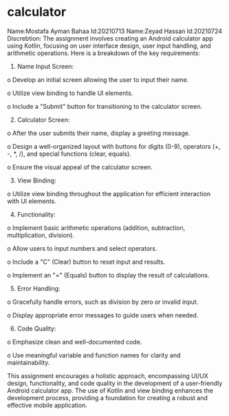 # calculator
Name:Mostafa Ayman Bahaa
Id:20210713
Name:Zeyad Hassan 
Id:20210724
Discrebtion:
The assignment involves creating an Android calculator app using Kotlin, focusing on user interface design, user input handling, and arithmetic operations. Here is a breakdown of the key requirements:

1.	Name Input Screen:

o	Develop an initial screen allowing the user to input their name.

o	Utilize view binding to handle UI elements.

o	Include a "Submit" button for transitioning to the calculator screen.

2.	Calculator Screen:

o	After the user submits their name, display a greeting message.

o	Design a well-organized layout with buttons for digits (0-9), operators (+, -, *, /), and special functions (clear, equals).

o	Ensure the visual appeal of the calculator screen.

3.	View Binding:

o	Utilize view binding throughout the application for efficient interaction with UI elements.

4.	Functionality:

o	Implement basic arithmetic operations (addition, subtraction, multiplication, division).

o	Allow users to input numbers and select operators.

o	Include a "C" (Clear) button to reset input and results.

o	Implement an "=" (Equals) button to display the result of calculations.

5.	Error Handling:

o	Gracefully handle errors, such as division by zero or invalid input.

o	Display appropriate error messages to guide users when needed.

6.	Code Quality:

o	Emphasize clean and well-documented code.

o	Use meaningful variable and function names for clarity and maintainability.

This assignment encourages a holistic approach, encompassing UI/UX design, functionality, and code quality in the development of a user-friendly Android calculator app. The use of Kotlin and view binding enhances the development process, providing a foundation for creating a robust and effective mobile application.


